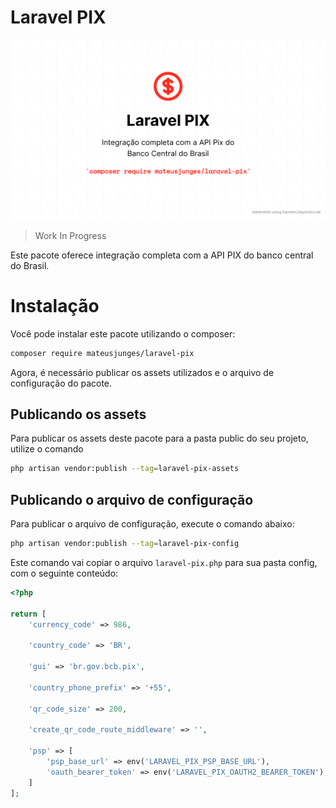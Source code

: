 # Laravel PIX

![Readme banner](docs/banner.png)

> Work In Progress

Este pacote oferece integração completa com a API PIX do banco central do Brasil.

# Instalação
Você pode instalar este pacote utilizando o composer:
```bash
composer require mateusjunges/laravel-pix
```

Agora, é necessário publicar os assets utilizados e o arquivo de configuração do pacote.

## Publicando os assets

Para publicar os assets deste pacote para a pasta public do seu projeto, utilize o comando
```bash
php artisan vendor:publish --tag=laravel-pix-assets
```

## Publicando o arquivo de configuração

Para publicar o arquivo de configuração, execute o comando abaixo:

```bash
php artisan vendor:publish --tag=laravel-pix-config
```

Este comando vai copiar o arquivo `laravel-pix.php` para sua pasta config, com o seguinte conteúdo:

```php
<?php

return [
    'currency_code' => 986,

    'country_code' => 'BR',

    'gui' => 'br.gov.bcb.pix',

    'country_phone_prefix' => '+55',

    'qr_code_size' => 200,

    'create_qr_code_route_middleware' => '',

    'psp' => [
        'psp_base_url' => env('LARAVEL_PIX_PSP_BASE_URL'),
        'oauth_bearer_token' => env('LARAVEL_PIX_OAUTH2_BEARER_TOKEN'),
    ]
];
```
